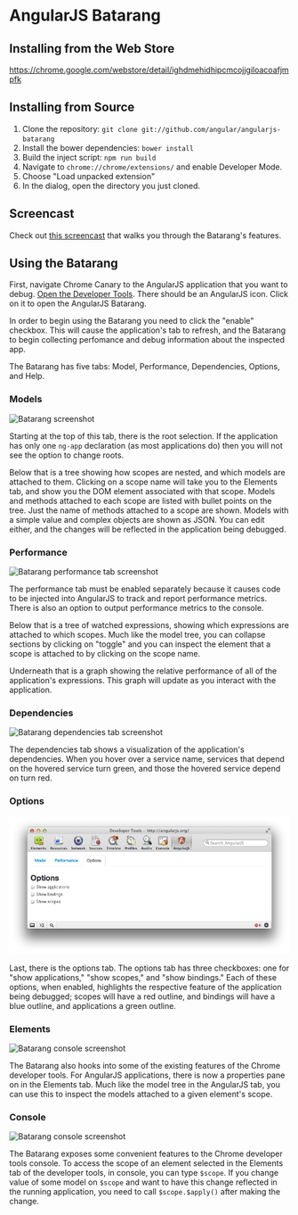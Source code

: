 # AngularJS Batarang

## Installing from the Web Store

https://chrome.google.com/webstore/detail/ighdmehidhipcmcojjgiloacoafjmpfk

## Installing from Source

1. Clone the repository: `git clone git://github.com/angular/angularjs-batarang`
2. Install the bower dependencies: `bower install`
3. Build the inject script: `npm run build`
4. Navigate to `chrome://chrome/extensions/` and enable Developer Mode.
5. Choose "Load unpacked extension"
6. In the dialog, open the directory you just cloned.

## Screencast

Check out [this screencast](http://www.youtube.com/embed/q-7mhcHXSfM) that walks you through the Batarang's features.

## Using the Batarang
First, navigate Chrome Canary to the AngularJS application that you want to debug. [Open the Developer Tools](https://developers.google.com/chrome-developer-tools/docs/overview#access). There should be an AngularJS icon. Click on it to open the AngularJS Batarang.

<!-- HELP TAB -->

In order to begin using the Batarang you need to click the "enable" checkbox. This will cause the application's tab to refresh, and the Batarang to begin collecting perfomance and debug information about the inspected app.

The Batarang has five tabs: Model, Performance, Dependencies, Options, and Help.

### Models
![Batarang screenshot](https://github.com/angular/angularjs-batarang/raw/master/img/models.png)

Starting at the top of this tab, there is the root selection. If the application has only one `ng-app` declaration (as most applications do) then you will not see the option to change roots.

Below that is a tree showing how scopes are nested, and which models are attached to them. Clicking on a scope name will take you to the Elements tab, and show you the DOM element associated with that scope. Models and methods attached to each scope are listed with bullet points on the tree. Just the name of methods attached to a scope are shown. Models with a simple value and complex objects are shown as JSON. You can edit either, and the changes will be reflected in the application being debugged.

### Performance
![Batarang performance tab screenshot](https://github.com/angular/angularjs-batarang/raw/master/img/perf.png)

The performance tab must be enabled separately because it causes code to be injected into AngularJS to track and report performance metrics. There is also an option to output performance metrics to the console.

Below that is a tree of watched expressions, showing which expressions are attached to which scopes. Much like the model tree, you can collapse sections by clicking on "toggle" and you can inspect the element that a scope is attached to by clicking on the scope name.

Underneath that is a graph showing the relative performance of all of the application's expressions. This graph will update as you interact with the application.

### Dependencies
![Batarang dependencies tab screenshot](https://github.com/angular/angularjs-batarang/raw/master/img/deps.png)

The dependencies tab shows a visualization of the application's dependencies. When you hover over a service name, services that depend on the hovered service turn green, and those the hovered service depend on turn red.

### Options
![Batarang options tab screenshot](https://github.com/angular/angularjs-batarang/raw/master/img/options.png)

Last, there is the options tab. The options tab has three checkboxes: one for "show applications," "show scopes," and "show bindings." Each of these options, when enabled, highlights the respective feature of the application being debugged; scopes will have a red outline, and bindings will have a blue outline, and applications a green outline.

### Elements
![Batarang console screenshot](https://github.com/angular/angularjs-batarang/raw/master/img/inspect.png)

The Batarang also hooks into some of the existing features of the Chrome developer tools. For AngularJS applications, there is now a properties pane on in the Elements tab. Much like the model tree in the AngularJS tab, you can use this to inspect the models attached to a given element's scope.

### Console
![Batarang console screenshot](https://github.com/angular/angularjs-batarang/raw/master/img/console.png)

The Batarang exposes some convenient features to the Chrome developer tools console. To access the scope of an element selected in the Elements tab of the developer tools, in console, you can type `$scope`. If you change value of some model on `$scope` and want to have this change reflected in the running application, you need to call `$scope.$apply()` after making the change.
